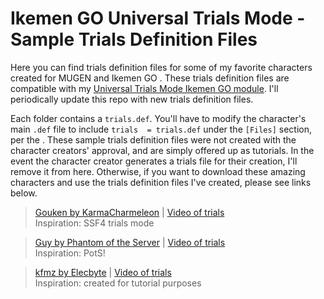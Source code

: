 # Ikemen GO Universal Trials Mode - Sample Trials Definition Files
Here you can find trials definition files for some of my favorite characters created for MUGEN and Ikemen GO . 
These trials definition files are compatible with my [Universal Trials Mode Ikemen GO module](https://github.com/two4teezee/Ikemen-GO-Trials-Mode). 
I'll periodically update this repo with new trials definition files.

Each folder contains a `trials.def`.
You'll have to modify the character's main `.def` file to include `trials  = trials.def` under the `[Files]` section, per the .
These sample trials definition files were not created with the character creators' approval, and are simply offered up as tutorials. 
In the event the character creator generates a trials file for their creation, I'll remove it from here.
Otherwise, if you want to download these amazing characters and use the trials definition files I've created, please see links below.

<!-- > [cvsryu by Warusaki3](https://www.mediafire.com/folder/j8srioxidnmi6/CVS) | [Video of trials]()<br>
> Inspiration: created for tutorial purposes -->

> [Gouken by KarmaCharmeleon](https://www.mediafire.com/folder/f4qxixm5h39cu/Characters) | [Video of trials](https://youtu.be/oTLTCY6_ktE)<br>
> Inspiration: SSF4 trials mode

> [Guy by Phantom of the Server](https://network.mugenguild.com/pots/) | [Video of trials](https://youtu.be/txoGFs-6hv8) <br>
> Inspiration: PotS!

> [kfmz by Elecbyte](https://github.com/ikemen-engine/Ikemen_GO-Elecbyte-Screenpack) | [Video of trials](https://github.com/user-attachments/assets/7ec36b29-8057-4d67-8519-562d9e75330f) <br>
> Inspiration: created for tutorial purposes